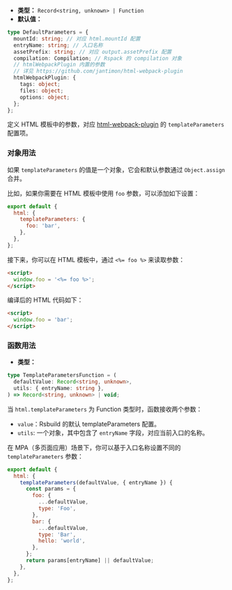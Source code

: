 - **类型：** `Record<string, unknown> | Function`
- **默认值：**

```ts
type DefaultParameters = {
  mountId: string; // 对应 html.mountId 配置
  entryName: string; // 入口名称
  assetPrefix: string; // 对应 output.assetPrefix 配置
  compilation: Compilation; // Rspack 的 compilation 对象
  // htmlWebpackPlugin 内置的参数
  // 详见 https://github.com/jantimon/html-webpack-plugin
  htmlWebpackPlugin: {
    tags: object;
    files: object;
    options: object;
  };
};
```

定义 HTML 模板中的参数，对应 [html-webpack-plugin](https://github.com/jantimon/html-webpack-plugin) 的 `templateParameters` 配置项。

### 对象用法

如果 `templateParameters` 的值是一个对象，它会和默认参数通过 `Object.assign` 合并。

比如，如果你需要在 HTML 模板中使用 `foo` 参数，可以添加如下设置：

```js
export default {
  html: {
    templateParameters: {
      foo: 'bar',
    },
  },
};
```

接下来，你可以在 HTML 模板中，通过 `<%= foo %>` 来读取参数：

```html
<script>
  window.foo = '<%= foo %>';
</script>
```

编译后的 HTML 代码如下：

```html
<script>
  window.foo = 'bar';
</script>
```

### 函数用法

- **类型：**

```ts
type TemplateParametersFunction = (
  defaultValue: Record<string, unknown>,
  utils: { entryName: string },
) => Record<string, unknown> | void;
```

当 `html.templateParameters` 为 Function 类型时，函数接收两个参数：

- `value`：Rsbuild 的默认 templateParameters 配置。
- `utils`: 一个对象，其中包含了 `entryName` 字段，对应当前入口的名称。

在 MPA（多页面应用）场景下，你可以基于入口名称设置不同的 `templateParameters` 参数：

```js
export default {
  html: {
    templateParameters(defaultValue, { entryName }) {
      const params = {
        foo: {
          ...defaultValue,
          type: 'Foo',
        },
        bar: {
          ...defaultValue,
          type: 'Bar',
          hello: 'world',
        },
      };
      return params[entryName] || defaultValue;
    },
  },
};
```
